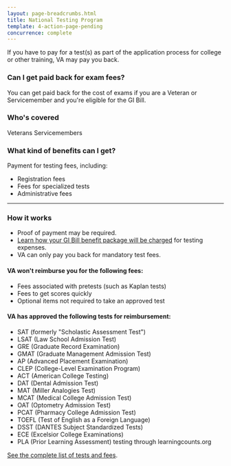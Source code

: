```yaml
---
layout: page-breadcrumbs.html
title: National Testing Program
template: 4-action-page-pending
concurrence: complete
---
```


If you have to pay for a test(s) as part of the application process for college or other training, VA may pay you back.

<div class="call-out" markdown="1">

### Can I get paid back for exam fees?

You can get paid back for the cost of exams if you are a Veteran or Servicemember and you're eligible for the GI Bill. 

### Who's covered
Veterans
Servicemembers
</div>

### What kind of benefits can I get? 

Payment for testing fees, including:

- Registration fees
- Fees for specialized tests
- Administrative fees

-----

### How it works
- Proof of payment may be required.
- [Learn how your GI Bill benefit package will be charged](https://gibill.custhelp.com/app/answers/detail/a_id/29) for testing expenses.
- VA can only pay you back for mandatory test fees.

#### VA won't reimburse you for the following fees:

- Fees associated with pretests (such as Kaplan tests)
- Fees to get scores quickly
- Optional items not required to take an approved test

#### VA has approved the following tests for reimbursement:

- SAT (formerly "Scholastic Assessment Test")
- LSAT (Law School Admission Test)
- GRE (Graduate Record Examination)
- GMAT (Graduate Management Admission Test)
- AP (Advanced Placement Examination)
- CLEP (College-Level Examination Program)
- ACT (American College Testing)
- DAT (Dental Admission Test)
- MAT (Miller Analogies Test)
- MCAT (Medical College Admission Test)
- OAT (Optometry Admission Test)
- PCAT (Pharmacy College Admission Test)
- TOEFL (Test of English as a Foreign Language)
- DSST (DANTES Subject Standardized Tests)
- ECE (Excelsior College Examinations)
- PLA (Prior Learning Assessment) testing through learningcounts.org

[See the complete list of tests and fees](http://inquiry.vba.va.gov/weamspub/buildSearchNE.do).
